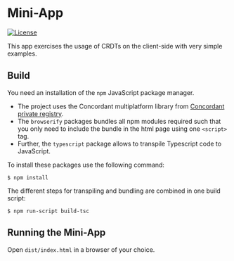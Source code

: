 # Mini-App

[![License](https://img.shields.io/badge/license-MIT-green)](https://opensource.org/licenses/MIT)

This app exercises the usage of CRDTs on the client-side with very simple examples.

## Build

You need an installation of the `npm` JavaScript package manager.

- The project uses the Concordant multiplatform library from [Concordant private registry](
https://gitlab.inria.fr/concordant/software/c-client#usage).
- The `browserify` packages bundles all npm modules required such that you only need to include the bundle in the html page using one `<script>` tag.
- Further, the `typescript` package allows to transpile Typescript code to JavaScript.

To install these packages use the following command:

```
$ npm install
```

The different steps for transpiling and bundling are combined in one build script:

```
$ npm run-script build-tsc
```

## Running the Mini-App

Open `dist/index.html` in a browser of your choice.
